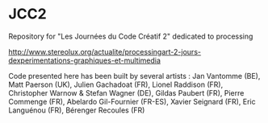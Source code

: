JCC2
====

Repository for "Les Journées du Code Créatif 2" dedicated to processing

http://www.stereolux.org/actualite/processingart-2-jours-dexperimentations-graphiques-et-multimedia

Code presented here has been built by several artists :
Jan Vantomme (BE), Matt Paerson (UK), Julien Gachadoat (FR), Lionel Raddison (FR), Christopher Warnow & Stefan Wagner (DE), 
Gildas Paubert (FR), Pierre Commenge (FR), Abelardo Gil-Fournier (FR-ES), Xavier Seignard (FR), Eric Languénou (FR), Bérenger Recoules (FR) 